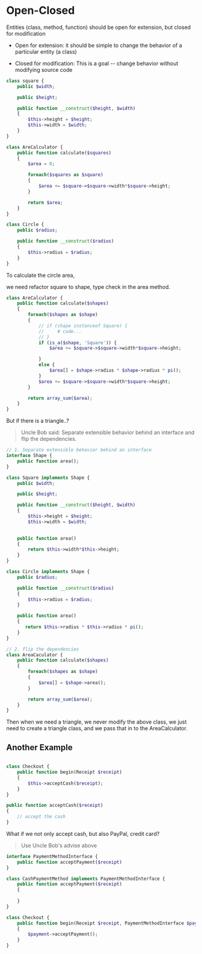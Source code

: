 # Open-Closed

Entities (class, method, function) should be open for extension, but closed for modification

- Open for extension: it should be simple to change the behavior of a particular entity (a class)

- Closed for modification: This is a goal -- change behavior without modifying source code

```php
class square {
    public $width;

    public $height;

    public function __construct($height, $width)
    {
        $this->height = $height;
        $this->width = $width;
    }
}

class AreCalculator {
    public function calculate($squares)
    {
        $area = 0;

        foreach($squares as $square)
        {
            $area += $square->$square->width*$square->height;
        }

        return $area; 
    }
}

class Circle {
    public $radius;

    public function __construct($radius)
    {
        $this->radius = $radius;
    }
}
```

To calculate the circle area,

we need refactor square to shape,  type check in the area method.

```php
class AreCalculator {
    public function calculate($shapes)
    {
        foreach($shapes as $shape)
        {
            // if (shape instanceof Square) {
            //     # code...
            // }
            if (is_a($shape, 'Square')) {
                $area += $square->$square->width*$square->height;

            }
            else {
                $area[] = $shape->radius * $shape->radius * pi();
            }
            $area += $square->$square->width*$square->height;
        }

        return array_sum($area); 
    }
}
```

But if there is a triangle..?

> Uncle Bob said: Separate extensible behavior behind an interface and flip the dependencies.

```php
// 1. Separate extensible behavior behind an interface
interface Shape {
    public function area();
}

class Square implements Shape {
    public $width;

    public $height;

    public function __construct($height, $width)
    {
        $this->height = $height;
        $this->width = $width;
    

    public function area()
    {
        return $this->width*$this->height;
    }
}

class Circle implements Shape {
    public $radius;

    public function __construct($radius)
    {
        $this->radius = $radius;
    }

    public function area()
    {
       return $this->radius * $this->radius * pi();
    }
}

// 2. flip the dependencies
class AreaCaculator {
    public function calculate($shapes)
    {
        foreach($shapes as $shape)
        {
            $area[] = $shape->area();
        }

        return array_sum($area);
    }
}
```

Then when we need a triangle, we never modify the above class, we just need to create a triangle class, and we pass that in to the AreaCalculator.

## Another Example

```php

class Checkout {
    public function begin(Receipt $receipt)
    {
        $this->acceptCash($receipt);
    }
}

public function acceptCash($receipt)
{
    // accept the cash
}

```

What if we not only accept cash, but also PayPal, credit card?

> Use Uncle Bob's advise above

```php
interface PaymentMethodInterface {
    public function acceptPayment($receipt)
}

class CashPaymentMethod implements PaymentMethodInterface {
    public function acceptPayment($receipt)
    {
        
    }
}

class Checkout {
    public function begin(Receipt $receipt, PaymentMethodInterface $payment)
    {
        $payment->acceptPayment();
    }
}
```
